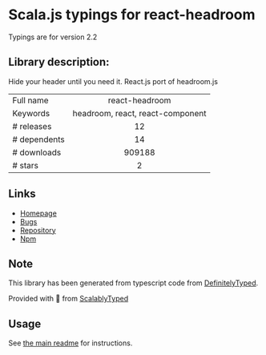 
# Scala.js typings for react-headroom

Typings are for version 2.2

## Library description:
Hide your header until you need it. React.js port of headroom.js

|                    |                 |
| ------------------ | :-------------: |
| Full name          | react-headroom |
| Keywords           | headroom, react, react-component |
| # releases         | 12 |
| # dependents       | 14 |
| # downloads        | 909188 |
| # stars            | 2 |

## Links
- [Homepage](https://github.com/KyleAMathews/react-headroom)
- [Bugs](https://github.com/KyleAMathews/react-headroom/issues)
- [Repository](https://github.com/KyleAMathews/react-headroom)
- [Npm](https://www.npmjs.com/package/react-headroom)
    


## Note
This library has been generated from typescript code from [DefinitelyTyped](https://definitelytyped.org).

Provided with :purple_heart: from [ScalablyTyped](https://github.com/oyvindberg/ScalablyTyped)

## Usage
See [the main readme](../../readme.md) for instructions.


